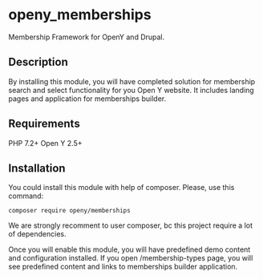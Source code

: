 # openy_memberships

Membership Framework for OpenY and Drupal.

## Description

By installing this module, you will have completed solution for membership search and select functionality for you Open Y website.
It includes landing pages and application for memberships builder.

## Requirements

PHP 7.2+
Open Y 2.5+

## Installation

You could install this module with help of composer. Please, use this command:

`composer require openy/memberships`

We are strongly recomment to user composer, bc this project require a lot of dependencies.

Once you will enable this module, you will have predefined demo content and configuration installed.
If you open /membership-types page, you will see predefined content and links to memberships builder application.


